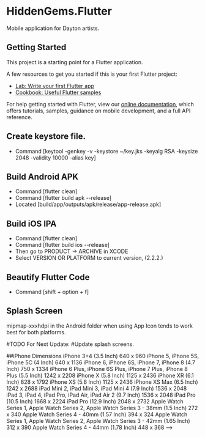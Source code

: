# HiddenGems.Flutter

Mobile application for Dayton artists.

## Getting Started

This project is a starting point for a Flutter application.

A few resources to get you started if this is your first Flutter project:

- [Lab: Write your first Flutter app](https://flutter.io/docs/get-started/codelab)
- [Cookbook: Useful Flutter samples](https://flutter.io/docs/cookbook)

For help getting started with Flutter, view our 
[online documentation](https://flutter.io/docs), which offers tutorials, 
samples, guidance on mobile development, and a full API reference.

## Create keystore file.
- Command [keytool -genkey -v -keystore ~/key.jks -keyalg RSA -keysize 2048 -validity 10000 -alias key]

## Build Android APK
- Command [flutter clean]
- Command [flutter build apk --release]
- Located [build/app/outputs/apk/release/app-release.apk]

## Build iOS IPA
- Command [flutter clean]
- Command [flutter build ios --release]
- Then go to PRODUCT -> ARCHIVE in XCODE
- Select VERSION OR PLATFORM to current version, (2.2.2.)

## Beautify Flutter Code
- Command [shift + option + f]

## Splash Screen
mipmap-xxxhdpi in the Android folder when using App Icon tends to work best for both platforms.

#TODO For Next Update:
#Update splash screens.

##iPhone Dimensions
iPhone 3+4 (3.5 Inch)
    640 x 960
iPhone 5, iPhone 5S, iPhone 5C (4 Inch)
    640 x 1136
iPhone 6, iPhone 6S, iPhone 7, iPhone 8 (4.7 Inch)
    750 x 1334
iPhone 6 Plus, iPhone 6S Plus, iPhone 7 Plus, iPhone 8 Plus (5.5 Inch)
    1242 x 2208
iPhone X (5.8 Inch)
    1125 x 2436
iPhone XR (6.1 Inch)
    828 x 1792
iPhone XS (5.8 Inch)
    1125 x 2436
iPhone XS Max (6.5 Inch)
    1242 x 2688
iPad Mini 2, iPad Mini 3, iPad Mini 4 (7.9 Inch)
    1536 x 2048
iPad 3, iPad 4, iPad Pro, iPad Air, iPad Air 2 (9.7 Inch)
    1536 x 2048
iPad Pro (10.5 Inch)
    1668 x 2224
iPad Pro (12.9 Inch)
    2048 x 2732
Apple Watch Series 1, Apple Watch Series 2, Apple Watch Series 3 - 38mm (1.5 Inch)
    272 x 340
Apple Watch Series 4 - 40mm (1.57 Inch)
    394 x 324
Apple Watch Series 1, Apple Watch Series 2, Apple Watch Series 3 - 42mm (1.65 Inch)
    312 x 390
Apple Watch Series 4 - 44mm (1.78 Inch)
    448 x 368 -->
